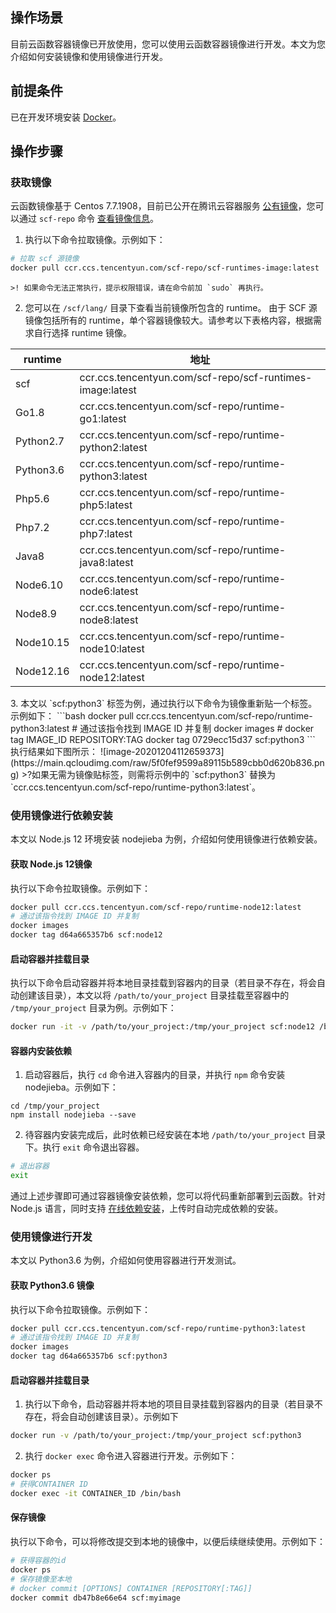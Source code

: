 ## 操作场景


目前云函数容器镜像已开放使用，您可以使用云函数容器镜像进行开发。本文为您介绍如何安装镜像和使用镜像进行开发。




## 前提条件

已在开发环境安装  [Docker](https://docs.docker.com/install/)。


## 操作步骤

### 获取镜像

云函数镜像基于 Centos 7.7.1908，目前已公开在腾讯云容器服务 [公有镜像](https://console.cloud.tencent.com/tke2/registry/qcloud)，您可以通过 `scf-repo` 命令 [查看镜像信息](https://console.cloud.tencent.com/tke2/registry/qcloud/default/detail/tag?rid=8&reponame=scf-repo%252Fscf-runtimes-image)。

1. 执行以下命令拉取镜像。示例如下：
```bash
# 拉取 scf 源镜像
docker pull ccr.ccs.tencentyun.com/scf-repo/scf-runtimes-image:latest
```
	>! 如果命令无法正常执行，提示权限错误，请在命令前加 `sudo` 再执行。
2. 您可以在 `/scf/lang/` 目录下查看当前镜像所包含的 runtime。
由于 SCF 源镜像包括所有的 runtime，单个容器镜像较大。请参考以下表格内容，根据需求自行选择 runtime 镜像。
<table>
<thead>
<tr>
<th>runtime</th>
<th>地址</th>
</tr>
</thead>
<tbody><tr>
<td>scf</td>
<td>ccr.ccs.tencentyun.com/scf-repo/scf-runtimes-image:latest</td>
</tr>
<tr>
<td>Go1.8</td>
<td>ccr.ccs.tencentyun.com/scf-repo/runtime-go1:latest</td>
</tr>
<tr>
<td>Python2.7</td>
<td>ccr.ccs.tencentyun.com/scf-repo/runtime-python2:latest</td>
</tr>
<tr>
<td>Python3.6</td>
<td>ccr.ccs.tencentyun.com/scf-repo/runtime-python3:latest</td>
</tr>
<tr>
<td>Php5.6</td>
<td>ccr.ccs.tencentyun.com/scf-repo/runtime-php5:latest</td>
</tr>
<tr>
<td>Php7.2</td>
<td>ccr.ccs.tencentyun.com/scf-repo/runtime-php7:latest</td>
</tr>
<tr>
<td>Java8</td>
<td>ccr.ccs.tencentyun.com/scf-repo/runtime-java8:latest</td>
</tr>
<tr>
<td>Node6.10</td>
<td>ccr.ccs.tencentyun.com/scf-repo/runtime-node6:latest</td>
</tr>
<tr>
<td>Node8.9</td>
<td>ccr.ccs.tencentyun.com/scf-repo/runtime-node8:latest</td>
</tr>
<tr>
<td>Node10.15</td>
<td>ccr.ccs.tencentyun.com/scf-repo/runtime-node10:latest</td>
</tr>
<tr>
<td>Node12.16</td>
<td>ccr.ccs.tencentyun.com/scf-repo/runtime-node12:latest</td>
</tr>
</tbody></table>
3. 本文以 `scf:python3` 标签为例，通过执行以下命令为镜像重新贴一个标签。示例如下：
```bash
docker pull ccr.ccs.tencentyun.com/scf-repo/runtime-python3:latest
# 通过该指令找到 IMAGE ID 并复制
docker images
# docker tag IMAGE_ID REPOSITORY:TAG
docker tag 0729ecc15d37 scf:python3
```
 执行结果如下图所示：
![image-20201204112659373](https://main.qcloudimg.com/raw/5f0fef9599a89115b589cbb0d620b836.png)
>?如果无需为镜像贴标签，则需将示例中的 `scf:python3` 替换为 `ccr.ccs.tencentyun.com/scf-repo/runtime-python3:latest`。


### 使用镜像进行依赖安装

本文以 Node.js 12 环境安装 nodejieba 为例，介绍如何使用镜像进行依赖安装。

#### 获取 Node.js 12镜像

执行以下命令拉取镜像。示例如下：
```bash
docker pull ccr.ccs.tencentyun.com/scf-repo/runtime-node12:latest
# 通过该指令找到 IMAGE ID 并复制
docker images
docker tag d64a665357b6 scf:node12
```

#### 启动容器并挂载目录

执行以下命令启动容器并将本地目录挂载到容器内的目录（若目录不存在，将会自动创建该目录），本文以将 `/path/to/your_project`  目录挂载至容器中的 `/tmp/your_project` 目录为例。示例如下：
```bash
docker run -it -v /path/to/your_project:/tmp/your_project scf:node12 /bin/bash
```

#### 容器内安装依赖

1. 启动容器后，执行 `cd` 命令进入容器内的目录，并执行 `npm` 命令安装 nodejieba。示例如下：
```plaintext
cd /tmp/your_project
npm install nodejieba --save
```
2. 待容器内安装完成后，此时依赖已经安装在本地 `/path/to/your_project` 目录下。执行 `exit` 命令退出容器。
```bash
# 退出容器
exit
```

通过上述步骤即可通过容器镜像安装依赖，您可以将代码重新部署到云函数。针对 Node.js 语言，同时支持 [在线依赖安装](https://cloud.tencent.com/document/product/583/37920)，上传时自动完成依赖的安装。

### 使用镜像进行开发

本文以 Python3.6 为例，介绍如何使用容器进行开发测试。


#### 获取 Python3.6 镜像

执行以下命令拉取镜像。示例如下：
```bash
docker pull ccr.ccs.tencentyun.com/scf-repo/runtime-python3:latest
# 通过该指令找到 IMAGE ID 并复制
docker images
docker tag d64a665357b6 scf:python3
```

#### 启动容器并挂载目录

1. 执行以下命令，启动容器并将本地的项目目录挂载到容器内的目录（若目录不存在，将会自动创建该目录）。示例如下
```bash
docker run -v /path/to/your_project:/tmp/your_project scf:python3
```
2. 执行 `docker exec` 命令进入容器进行开发。示例如下：
```bash
docker ps
# 获得CONTAINER ID
docker exec -it CONTAINER_ID /bin/bash
```

#### 保存镜像

执行以下命令，可以将修改提交到本地的镜像中，以便后续继续使用。示例如下：

```bash
# 获得容器的id
docker ps 
# 保存镜像至本地
# docker commit [OPTIONS] CONTAINER [REPOSITORY[:TAG]]
docker commit db47b8e66e64 scf:myimage
```
